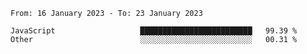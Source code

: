 <!--START_SECTION:waka-->

```text
From: 16 January 2023 - To: 23 January 2023

JavaScript                   █████████████████████████   99.39 %
Other                        ░░░░░░░░░░░░░░░░░░░░░░░░░   00.31 %
```

<!--END_SECTION:waka-->
